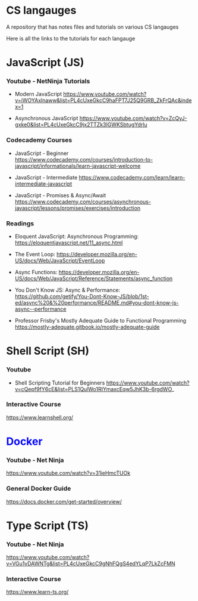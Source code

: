 # CS langauges
A repository that has notes files and tutorials on various CS langauges

Here is all the links to the tutorials for each langauge 

# JavaScript (JS)
### Youtube - NetNinja Tutorials
* Modern JavaScript
https://www.youtube.com/watch?v=iWOYAxlnaww&list=PL4cUxeGkcC9haFPT7J25Q9GRB_ZkFrQAc&index=1

* Asynchronous JavaScript
https://www.youtube.com/watch?v=ZcQyJ-gxke0&list=PL4cUxeGkcC9jx2TTZk3IGWKSbtugYdrlu

### Codecademy Courses
* JavaScript - Beginner
https://www.codecademy.com/courses/introduction-to-javascript/informationals/learn-javascript-welcome
 
* JavaScript - Intermediate
https://www.codecademy.com/learn/learn-intermediate-javascript

* JavaScript - Promises & Async/Await 
https://www.codecademy.com/courses/asynchronous-javascript/lessons/promises/exercises/introduction

### Readings
* Eloquent JavaScript: Asynchronous Programming: 
https://eloquentjavascript.net/11_async.html 

* The Event Loop: 
https://developer.mozilla.org/en-US/docs/Web/JavaScript/EventLoop

* Async Functions: 
https://developer.mozilla.org/en-US/docs/Web/JavaScript/Reference/Statements/async_function

* You Don't Know JS: Async & Performance: 
https://github.com/getify/You-Dont-Know-JS/blob/1st-ed/async%20&%20performance/README.md#you-dont-know-js-async--performance

* Professor Frisby's Mostly Adequate Guide to Functional Programming
https://mostly-adequate.gitbook.io/mostly-adequate-guide


# Shell Script (SH)
### Youtube
* Shell Scripting Tutorial for Beginners
https://www.youtube.com/watch?v=cQepf9fY6cE&list=PLS1QulWo1RIYmaxcEqw5JhK3b-6rgdWO_

### Interactive Course
https://www.learnshell.org/



# <span style="color:Blue;">Docker</span>
### Youtube - Net Ninja 
https://www.youtube.com/watch?v=31ieHmcTUOk

### General Docker Guide
https://docs.docker.com/get-started/overview/



# Type Script (TS)
### Youtube - Net Ninja
https://www.youtube.com/watch?v=VGu1vDAWNTg&list=PL4cUxeGkcC9gNhFQgS4edYLqP7LkZcFMN

### Interactive Course
https://www.learn-ts.org/